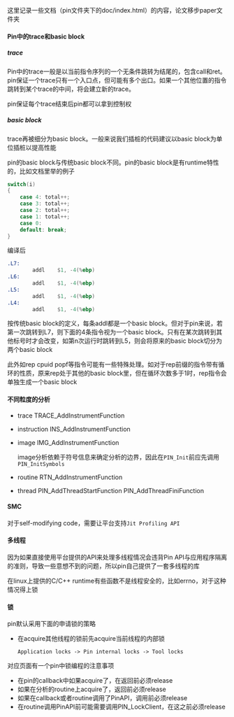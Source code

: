 这里记录一些文档（pin文件夹下的doc/index.html）的内容，论文移步paper文件夹

#### Pin中的trace和basic block

##### trace

Pin中的trace一般是以当前指令序列的一个无条件跳转为结尾的，包含call和ret。pin保证一个trace只有一个入口点，但可能有多个出口。如果一个其他位置的指令跳转到某个trace的中间，将会建立新的trace。

pin保证每个trace结束后pin都可以拿到控制权

##### basic block

trace再被细分为basic block。一般来说我们插桩的代码建议以basic block为单位插桩以提高性能

pin的basic block与传统basic block不同。pin的basic block是有runtime特性的，比如文档里举的例子

```c
switch(i)
{
    case 4: total++;
    case 3: total++;
    case 2: total++;
    case 1: total++;
    case 0:
    default: break;
}
```

编译后

```asm
.L7:
        addl    $1, -4(%ebp)
.L6:
        addl    $1, -4(%ebp)
.L5:
        addl    $1, -4(%ebp)
.L4:
        addl    $1, -4(%ebp)
```

按传统basic block的定义，每条addl都是一个basic block。但对于pin来说，若第一次跳转到L7，则下面的4条指令视为一个basic block。只有在某次跳转到其他标号时才会改变，如第n次运行时跳转到L5，则会将原来的basic block切分为两个basic block



此外如rep cpuid popf等指令可能有一些特殊处理。如对于rep前缀的指令带有循环的性质，原来rep处于其他的basic block里，但在循环次数多于1时，rep指令会单独生成一个basic block

#### 不同粒度的分析

* trace  TRACE_AddInstrumentFunction 

* instruction  INS_AddInstrumentFunction

* image  IMG_AddInstrumentFunction

  image分析依赖于符号信息来确定分析的边界，因此在`PIN_Init`前应先调用`PIN_InitSymbols`

* routine  RTN_AddInstrumentFunction

* thread  PIN_AddThreadStartFunction PIN_AddThreadFiniFunction 

#### SMC

对于self-modifying code，需要让平台支持`Jit Profiling API`

#### 多线程

因为如果直接使用平台提供的API来处理多线程情况会违背Pin API与应用程序隔离的准则，导致一些意想不到的问题，所以pin自己提供了一套多线程的库

在linux上提供的C/C++ runtime有些函数不是线程安全的，比如errno，对于这种情况得上锁

#### 锁

pin默认采用下面的申请锁的策略

* 在acquire其他线程的锁前先acquire当前线程的内部锁

  ```
  Application locks -> Pin internal locks -> Tool locks
  ```

对应页面有一个pin中锁编程的注意事项

* 在pin的callback中如果acquire了，在返回前必须release
* 如果在分析的routine上acquire了，返回前必须release
* 如果在callback或者routine调用了PinAPI，调用前必须release
* 在routine调用PinAPI前可能需要调用PIN_LockClient，在这之前必须release

